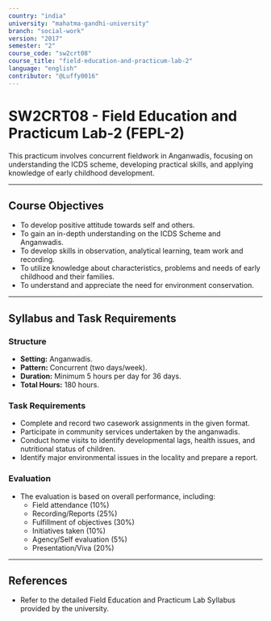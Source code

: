 ```yaml
---
country: "india"
university: "mahatma-gandhi-university"
branch: "social-work"
version: "2017"
semester: "2"
course_code: "sw2crt08"
course_title: "field-education-and-practicum-lab-2"
language: "english"
contributor: "@Luffy0016"
---
```

# SW2CRT08 - Field Education and Practicum Lab-2 (FEPL-2)

This practicum involves concurrent fieldwork in Anganwadis, focusing on understanding the ICDS scheme, developing practical skills, and applying knowledge of early childhood development.

---
## Course Objectives

* To develop positive attitude towards self and others.
* To gain an in-depth understanding on the ICDS Scheme and Anganwadis.
* To develop skills in observation, analytical learning, team work and recording.
* To utilize knowledge about characteristics, problems and needs of early childhood and their families.
* To understand and appreciate the need for environment conservation.

---
## Syllabus and Task Requirements

### Structure
* **Setting:** Anganwadis.
* **Pattern:** Concurrent (two days/week).
* **Duration:** Minimum 5 hours per day for 36 days.
* **Total Hours:** 180 hours.

### Task Requirements
* Complete and record two casework assignments in the given format.
* Participate in community services undertaken by the anganwadis.
* Conduct home visits to identify developmental lags, health issues, and nutritional status of children.
* Identify major environmental issues in the locality and prepare a report.

### Evaluation
* The evaluation is based on overall performance, including:
    * Field attendance (10%)
    * Recording/Reports (25%)
    * Fulfillment of objectives (30%)
    * Initiatives taken (10%)
    * Agency/Self evaluation (5%)
    * Presentation/Viva (20%)

---
## References
* Refer to the detailed Field Education and Practicum Lab Syllabus provided by the university.